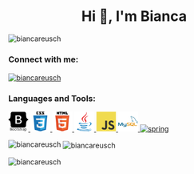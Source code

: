 <h1 align="center">Hi 👋, I'm Bianca</h1>

<p align="left"> <img src="https://komarev.com/ghpvc/?username=biancareusch&label=Profile%20views&color=0e75b6&style=flat" alt="biancareusch" /> </p>


<h3 align="left">Connect with me:</h3>
<p align="left">
<a href="https://linkedin.com/in/biancareusch" target="blank"><img align="center" src="https://cdn.jsdelivr.net/npm/simple-icons@3.0.1/icons/linkedin.svg" alt="biancareusch" height="30" width="40" /></a>
</p>

<h3 align="left">Languages and Tools:</h3>
<p align="left"> <a href="https://getbootstrap.com" target="_blank"> <img src="https://raw.githubusercontent.com/devicons/devicon/master/icons/bootstrap/bootstrap-plain-wordmark.svg" alt="bootstrap" width="40" height="40"/> </a> <a href="https://www.w3schools.com/css/" target="_blank"> <img src="https://raw.githubusercontent.com/devicons/devicon/master/icons/css3/css3-original-wordmark.svg" alt="css3" width="40" height="40"/> </a> <a href="https://www.w3.org/html/" target="_blank"> <img src="https://raw.githubusercontent.com/devicons/devicon/master/icons/html5/html5-original-wordmark.svg" alt="html5" width="40" height="40"/> </a> <a href="https://www.java.com" target="_blank"> <img src="https://raw.githubusercontent.com/devicons/devicon/master/icons/java/java-original.svg" alt="java" width="40" height="40"/> </a> <a href="https://developer.mozilla.org/en-US/docs/Web/JavaScript" target="_blank"> <img src="https://raw.githubusercontent.com/devicons/devicon/master/icons/javascript/javascript-original.svg" alt="javascript" width="40" height="40"/> </a> <a href="https://www.mysql.com/" target="_blank"> <img src="https://raw.githubusercontent.com/devicons/devicon/master/icons/mysql/mysql-original-wordmark.svg" alt="mysql" width="40" height="40"/> </a> <a href="https://spring.io/" target="_blank"> <img src="https://www.vectorlogo.zone/logos/springio/springio-icon.svg" alt="spring" width="40" height="40"/> </a> </p>

<p><img align="left" src="https://github-readme-stats.vercel.app/api/top-langs?username=biancareusch&show_icons=true&locale=en&layout=compact" alt="biancareusch" /></p>

<p>&nbsp;<img align="center" src="https://github-readme-stats.vercel.app/api?username=biancareusch&show_icons=true&locale=en" alt="biancareusch" /></p>

<p><img align="center" src="https://github-readme-streak-stats.herokuapp.com/?user=biancareusch&" alt="biancareusch" /></p>
